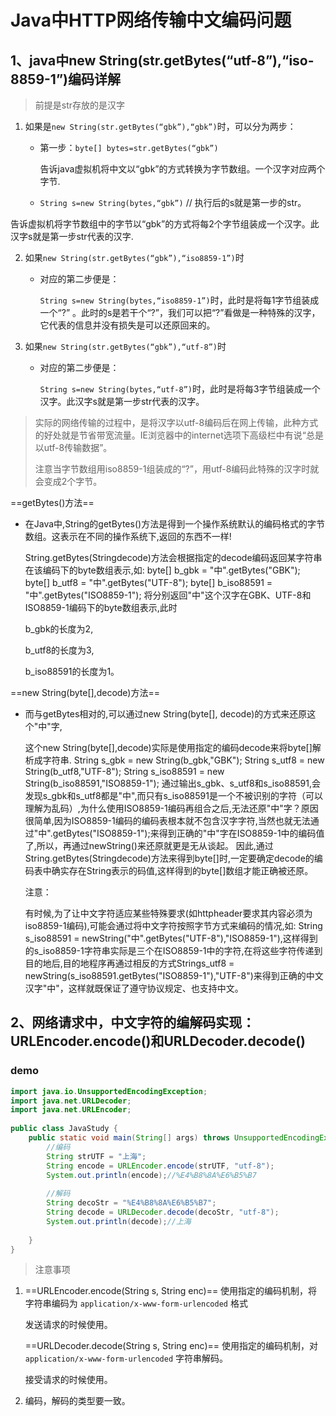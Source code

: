 # Java中HTTP网络传输中文编码问题



## 1、java中new String(str.getBytes(“utf-8”),“iso-8859-1”)编码详解

>  前提是str存放的是汉字

1. 如果是`new String(str.getBytes(“gbk”),“gbk”)`时，可以分为两步：

   * 第一步：`byte[] bytes=str.getBytes(“gbk”)`

     告诉java虚拟机将中文以“gbk”的方式转换为字节数组。一个汉字对应两个字节.

   * `String s=new String(bytes,“gbk”)`   // 执行后的s就是第一步的str。

​        告诉虚拟机将字节数组中的字节以“gbk”的方式将每2个字节组装成一个汉字。此汉字s就是第一步str代表的汉字.

2. 如果`new String(str.getBytes(“gbk”),“iso8859-1”)`时

   * 对应的第二步便是：

      `String s=new String(bytes,“iso8859-1”)`时，此时是将每1字节组装成一个“?” 。此时的s是若干个“?”，我们可以把“?”看做是一种特殊的汉字，它代表的信息并没有损失是可以还原回来的。

3. 如果`new String(str.getBytes(“gbk”),“utf-8”)`时

   * 对应的第二步便是：

     `String s=new String(bytes,“utf-8”)`时，此时是将每3字节组装成一个汉字。此汉字s就是第一步str代表的汉字。

> 实际的网络传输的过程中，是将汉字以utf-8编码后在网上传输，此种方式的好处就是节省带宽流量。IE浏览器中的internet选项下高级栏中有说“总是以utf-8传输数据”。
>
> 注意当字节数组用iso8859-1组装成的“?”，用utf-8编码此特殊的汉字时就会变成2个字节。

==getBytes()方法==

* 在Java中,String的getBytes()方法是得到一个操作系统默认的编码格式的字节数组。这表示在不同的操作系统下,返回的东西不一样!

  String.getBytes(Stringdecode)方法会根据指定的decode编码返回某字符串在该编码下的byte数组表示,如:
  byte[] b_gbk = "中".getBytes("GBK");
  byte[] b_utf8 = "中".getBytes("UTF-8");
  byte[] b_iso88591 = "中".getBytes("ISO8859-1");
  将分别返回"中"这个汉字在GBK、UTF-8和ISO8859-1编码下的byte数组表示,此时

  b_gbk的长度为2,

  b_utf8的长度为3,

  b_iso88591的长度为1。

 

==new String(byte[],decode)方法==

* 而与getBytes相对的,可以通过new String(byte[], decode)的方式来还原这个"中"字,

  这个new String(byte[],decode)实际是使用指定的编码decode来将byte[]解析成字符串.
  String s_gbk = new String(b_gbk,"GBK");
  String s_utf8 = new String(b_utf8,"UTF-8");
  String s_iso88591 = new String(b_iso88591,"ISO8859-1");
  通过输出s_gbk、s_utf8和s_iso88591,会发现s_gbk和s_utf8都是"中",而只有s_iso88591是一个不被识别的字符（可以理解为乱码）,为什么使用ISO8859-1编码再组合之后,无法还原"中"字？原因很简单,因为ISO8859-1编码的编码表根本就不包含汉字字符,当然也就无法通过"中".getBytes("ISO8859-1");来得到正确的"中"字在ISO8859-1中的编码值了,所以，再通过newString()来还原就更是无从谈起。
  因此,通过String.getBytes(Stringdecode)方法来得到byte[]时,一定要确定decode的编码表中确实存在String表示的码值,这样得到的byte[]数组才能正确被还原。

  注意：

  有时候,为了让中文字符适应某些特殊要求(如httpheader要求其内容必须为iso8859-1编码),可能会通过将中文字符按照字节方式来编码的情况,如:
  String s_iso88591 = newString("中".getBytes("UTF-8"),"ISO8859-1"),这样得到的s_iso8859-1字符串实际是三个在ISO8859-1中的字符,在将这些字符传递到目的地后,目的地程序再通过相反的方式Strings_utf8 = newString(s_iso88591.getBytes("ISO8859-1"),"UTF-8")来得到正确的中文汉字"中"，这样就既保证了遵守协议规定、也支持中文。

## 2、网络请求中，中文字符的编解码实现：URLEncoder.encode()和URLDecoder.decode()

### demo

```java
import java.io.UnsupportedEncodingException;
import java.net.URLDecoder;
import java.net.URLEncoder;
 
public class JavaStudy {
    public static void main(String[] args) throws UnsupportedEncodingException {
        //编码
        String strUTF = "上海";
        String encode = URLEncoder.encode(strUTF, "utf-8");
        System.out.println(encode);//%E4%B8%8A%E6%B5%B7
 
        //解码
        String decoStr = "%E4%B8%8A%E6%B5%B7";
        String decode = URLDecoder.decode(decoStr, "utf-8");
        System.out.println(decode);//上海
        
    }
}

```

> 注意事项

1. ==URLEncoder.encode(String s, String enc)==
   使用指定的编码机制，将字符串编码为 `application/x-www-form-urlencoded` 格式 

   发送请求的时候使用。

   ==URLDecoder.decode(String s, String enc)== 
   使用指定的编码机制，对 `application/x-www-form-urlencoded` 字符串解码。 

   接受请求的时候使用。

2. 编码，解码的类型要一致。

